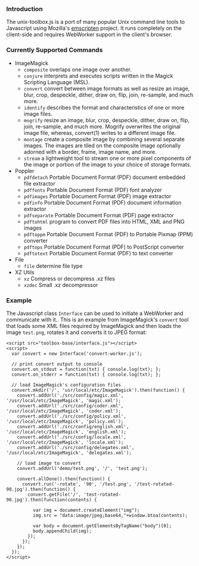 ### Introduction
The unix-toolbox.js is a port of many popular Unix command line tools to Javascript using Mozilla's [emscripten](http://emscripten.org/) project.
It runs completely on the client-side and requires WebWorker support in the client's browser.

### Currently Supported Commands
* ImageMagick
  * `composite` overlaps one image over another.
  * `conjure` interprets and executes scripts written in the Magick Scripting Language (MSL).
  * `convert` convert between image formats as well as resize an image, blur, crop, despeckle, dither, draw on, flip, join, re-sample, and much more.
  * `identify` describes the format and characteristics of one or more image files.
  * `mogrify` resize  an  image, blur, crop, despeckle, dither, draw on, flip, join, re-sample, and much more. Mogrify overwrites the original image file, whereas,
       convert(1) writes to a different image file.
  * `montage` create  a  composite image by combining several separate images. The images are tiled on the composite image optionally adorned with a border, frame,
       image name, and more.
  * `stream` a lightweight tool to stream one or more pixel components of the image or portion of the image to your choice of storage formats.
* Poppler
  * `pdfdetach` Portable Document Format (PDF) document embedded file extractor
  * `pdffonts` Portable Document Format (PDF) font analyzer
  * `pdfimages` Portable Document Format (PDF) image extractor
  * `pdfinfo` Portable Document Format (PDF) document information extractor
  * `pdfseparate` Portable Document Format (PDF) page extractor
  * `pdftohtml` program to convert PDF files into HTML, XML and PNG images
  * `pdftoppm` Portable Document Format (PDF) to Portable Pixmap (PPM) converter
  * `pdftops` Portable Document Format (PDF) to PostScript converter
  * `pdftotext` Portable Document Format (PDF) to text converter
* File
  * `file` determine file type
* XZ Utils
  * `xz` Compress or decompress .xz files
  * `xzdec` Small .xz decompressor

### Example
The Javascript class `Interface` can be used to initiate a WebWorker and communicate with it..
This is an example from ImageMagick's `convert` tool that loads some XML files required by ImageMagick and then loads the image `test.png`, rotates it and converts it to JPEG format:

    <script src="toolbox-base/interface.js"></script>
    <script>
      var convert = new Interface('convert-worker.js');

      // print convert output to console
      convert.on_stdout = function(txt) { console.log(txt); };
      convert.on_stderr = function(txt) { console.log(txt); };

      // load ImageMagick's configuration files
      convert.mkdir('/', 'usr/local/etc/ImageMagick').then(function() {
        convert.addUrl('./src/config/magic.xml',   '/usr/local/etc/ImageMagick', 'magic.xml');
        convert.addUrl('./src/config/coder.xml',   '/usr/local/etc/ImageMagick', 'coder.xml');
        convert.addUrl('./src/config/policy.xml',  '/usr/local/etc/ImageMagick', 'policy.xml');
        convert.addUrl('./src/config/english.xml', '/usr/local/etc/ImageMagick', 'english.xml');
        convert.addUrl('./src/config/locale.xml',  '/usr/local/etc/ImageMagick', 'locale.xml');
        convert.addUrl('./src/config/delegates.xml',  '/usr/local/etc/ImageMagick', 'delegates.xml');

        // load image to convert
        convert.addUrl('demo/test.png', '/', 'test.png');

        convert.allDone().then(function() {
          convert.run('-rotate', '90', '/test.png', '/test-rotated-90.jpg').then(function() {
            convert.getFile('/', 'test-rotated-90.jpg').then(function(contents) {

              var img = document.createElement("img");
              img.src = "data:image/jpeg;base64,"+window.btoa(contents);

              var body = document.getElementsByTagName("body")[0];
              body.appendChild(img);
            });
          });
        });
      });
    </script>

